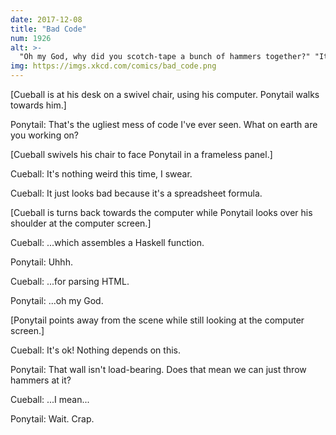 ```yaml
---
date: 2017-12-08
title: "Bad Code"
num: 1926
alt: >-
  "Oh my God, why did you scotch-tape a bunch of hammers together?" "It's ok! Nothing depends on this wall being destroyed efficiently."
img: https://imgs.xkcd.com/comics/bad_code.png
---
```

[Cueball is at his desk on a swivel chair, using his computer. Ponytail walks towards him.]

Ponytail: That's the ugliest mess of code I've ever seen. What on earth are you working on?

[Cueball swivels his chair to face Ponytail in a frameless panel.]

Cueball: It's nothing weird this time, I swear.

Cueball: It just looks bad because it's a spreadsheet formula.

[Cueball is turns back towards the computer while Ponytail looks over his shoulder at the computer screen.]

Cueball: ...which assembles a Haskell function.

Ponytail: Uhhh.

Cueball: ...for parsing HTML.

Ponytail: ...oh my God.

[Ponytail points away from the scene while still looking at the computer screen.]

Cueball: It's ok! Nothing depends on this.

Ponytail: That wall isn't load-bearing. Does that mean we can just throw hammers at it?

Cueball: ...I mean...

Ponytail: Wait. Crap.